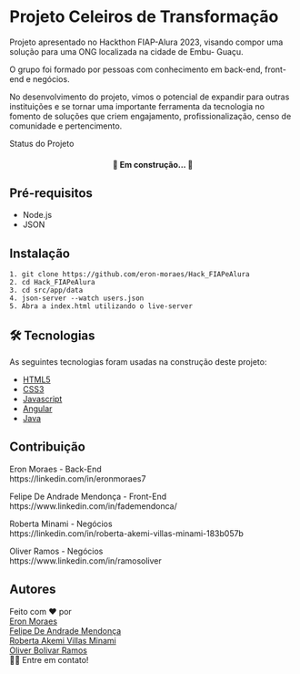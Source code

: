 # Projeto Celeiros de Transformação

<p> Projeto apresentado no Hackthon  FIAP-Alura 2023, visando compor uma solução para uma ONG localizada na cidade de Embu- Guaçu. </p>
<p> O grupo foi formado por pessoas com conhecimento em back-end, front-end e negócios. </p>
<p> No desenvolvimento do projeto, vimos o potencial de expandir para outras instituições e se tornar uma importante ferramenta da tecnologia no fomento de soluções que criem engajamento, profissionalização, censo de comunidade e pertencimento. </p>

Status do Projeto
<h4 align="center"> 
	 🚀 Em construção...  🚧
</h4>

<h2>Pré-requisitos</h2>

<ul>
  <li>Node.js</li>
  <li>JSON</li>
</ul>

<h2>Instalação</h2>

```
1. git clone https://github.com/eron-moraes/Hack_FIAPeAlura
2. cd Hack_FIAPeAlura
3. cd src/app/data
4. json-server --watch users.json
5. Abra a index.html utilizando o live-server
```

<h2 id="tecnologias"> 🛠 Tecnologias </h2>

As seguintes tecnologias foram usadas na construção deste projeto:

<ul>
  <li><a href="https://www.w3schools.com/html/default.asp" target="_blank">HTML5</a></li>
  <li><a href="https://www.w3schools.com/css/default.asp" target="_blank">CSS3</a></li>
  <li><a href="https://www.w3schools.com/js/default.asp" target="_blank">Javascript</a></li>
  <li><a href=”https://angular.io/” target="_blank">Angular</a></li>
  <li><a href=”https://www.w3schools.com/java/default.asp” target="_blank">Java</a></li>
</ul>

<h2>Contribuição</h2>
<p> Eron Moraes - Back-End <br>
https://linkedin.com/in/eronmoraes7</p>
<p> Felipe De Andrade Mendonça - Front-End <br>
https://www.linkedin.com/in/fademendonca/</p>
<p> Roberta Minami - Negócios <br>
https://linkedin.com/in/roberta-akemi-villas-minami-183b057b</p>
<p>Oliver Ramos - Negócios<br>
https://www.linkedin.com/in/ramosoliver</p>

<h2>Autores</h2>

Feito com ❤️ por <br>
[Eron Moraes](https://linkedin.com/in/eronmoraes7) <br>
[Felipe De Andrade Mendonça](https://www.linkedin.com/in/fademendonca/) <br>
[Roberta Akemi Villas Minami](https://www.linkedin.com/in/roberta-akemi-villas-minami-183b057b/) <br>
[Oliver Bolivar Ramos](https://www.linkedin.com/in/ramosoliver/) <br>
👋🏽 Entre em contato!

